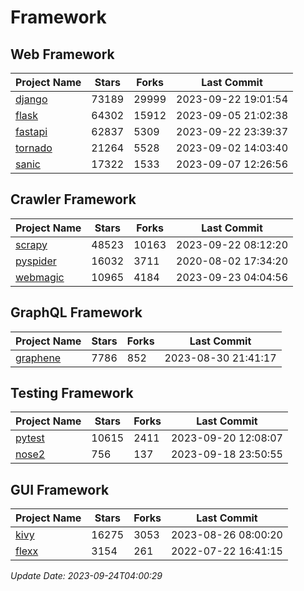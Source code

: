 # Framework

## Web Framework
| Project Name | Stars | Forks | Last Commit |
| ------------ | ----- | ----- | ----------- |
| [django](https://github.com/django/django) | 73189 | 29999 | 2023-09-22 19:01:54 |
| [flask](https://github.com/pallets/flask) | 64302 | 15912 | 2023-09-05 21:02:38 |
| [fastapi](https://github.com/tiangolo/fastapi) | 62837 | 5309 | 2023-09-22 23:39:37 |
| [tornado](https://github.com/tornadoweb/tornado) | 21264 | 5528 | 2023-09-02 14:03:40 |
| [sanic](https://github.com/sanic-org/sanic) | 17322 | 1533 | 2023-09-07 12:26:56 |

## Crawler Framework
| Project Name | Stars | Forks | Last Commit |
| ------------ | ----- | ----- | ----------- |
| [scrapy](https://github.com/scrapy/scrapy) | 48523 | 10163 | 2023-09-22 08:12:20 |
| [pyspider](https://github.com/binux/pyspider) | 16032 | 3711 | 2020-08-02 17:34:20 |
| [webmagic](https://github.com/code4craft/webmagic) | 10965 | 4184 | 2023-09-23 04:04:56 |

## GraphQL Framework
| Project Name | Stars | Forks | Last Commit |
| ------------ | ----- | ----- | ----------- |
| [graphene](https://github.com/graphql-python/graphene) | 7786 | 852 | 2023-08-30 21:41:17 |

## Testing Framework
| Project Name | Stars | Forks | Last Commit |
| ------------ | ----- | ----- | ----------- |
| [pytest](https://github.com/pytest-dev/pytest) | 10615 | 2411 | 2023-09-20 12:08:07 |
| [nose2](https://github.com/nose-devs/nose2) | 756 | 137 | 2023-09-18 23:50:55 |

## GUI Framework
| Project Name | Stars | Forks | Last Commit |
| ------------ | ----- | ----- | ----------- |
| [kivy](https://github.com/kivy/kivy) | 16275 | 3053 | 2023-08-26 08:00:20 |
| [flexx](https://github.com/flexxui/flexx) | 3154 | 261 | 2022-07-22 16:41:15 |

*Update Date: 2023-09-24T04:00:29*